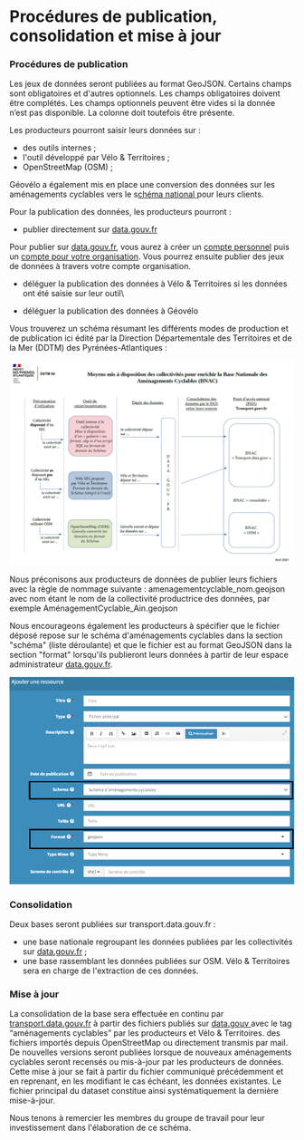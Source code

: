 # Procédures de publication, consolidation et mise à jour

### Procédures de publication 

Les jeux de données seront publiées au format GeoJSON. Certains champs sont obligatoires et d'autres optionnels. Les champs obligatoires doivent être complétés. Les champs optionnels peuvent être vides si la donnée n’est pas disponible. La colonne doit toutefois être présente.

Les producteurs pourront saisir leurs données sur : 

* des outils internes ; 
* l'outil développé par Vélo & Territoires ;
* OpenStreetMap (OSM) ; 

Géovélo a également mis en place une conversion des données sur les aménagements cyclables vers le s[chéma national ](https://schema.data.gouv.fr/etalab/schema-amenagements-cyclables/latest.html)pour leurs clients. 

Pour la publication des données, les producteurs pourront :

* publier directement sur [data.gouv.fr ](https://www.data.gouv.fr/fr/)

Pour publier sur [data.gouv.fr](https://www.data.gouv.fr/fr/), vous aurez à créer un [compte personnel](https://doc.data.gouv.fr/gestion-du-compte/creer-un-compte/) puis un [compte pour votre organisation](https://doc.data.gouv.fr/organisations/creer-une-organisation/). Vous pourrez ensuite publier des jeux de données à travers votre compte organisation. 

* déléguer la publication des données à Vélo & Territoires si les données ont été saisie sur leur outil\

* déléguer la publication des données à Géovélo

Vous trouverez un schéma résumant les différents modes de production et de publication ici édité par la Direction Départementale des Territoires et de la Mer (DDTM) des Pyrénées-Atlantiques : 

![](../../.gitbook/assets/schema-de-saisie-des-amenagements-cyclablesv3.png)

Nous préconisons aux producteurs de données de publier leurs fichiers avec la règle de nommage suivante : amenagementcyclable_nom.geojson avec nom étant le nom de la collectivité productrice des données, par exemple AménagementCyclable_Ain.geojson

Nous encourageons également les producteurs à spécifier que le fichier déposé repose sur le schéma d'aménagements cyclables dans la section "schéma" (liste déroulante) et que le fichier est au format GeoJSON dans la section "format" lorsqu'ils publieront leurs données à partir de leur espace administrateur [data.gouv.fr](https://www.data.gouv.fr/fr/). 

![](<../../.gitbook/assets/image (124).png>)

### Consolidation 

Deux bases seront publiées sur transport.data.gouv.fr : 

* une base nationale regroupant les données publiées par les collectivités sur [data.gouv.fr](https://www.data.gouv.fr/fr/) ;
* une base rassemblant les données publiées sur OSM. Vélo & Territoires sera en charge de l'extraction de ces données. 

### Mise à jour

La consolidation de la base sera effectuée en continu par [transport.data.gouv.fr](https://transport.data.gouv.fr) à partir des fichiers publiés sur [data.gouv ](https://www.data.gouv.fr/fr/)avec le tag “aménagements cyclables” par les producteurs et Vélo & Territoires.  des fichiers importés depuis OpenStreetMap ou directement transmis par mail. De nouvelles versions seront publiées lorsque de nouveaux aménagements cyclables seront recensés ou mis-à-jour par les producteurs de données. Cette mise à jour se fait à partir du fichier communiqué précédemment et en reprenant, en les modifiant le cas échéant, les données existantes. Le fichier principal du dataset constitue ainsi systématiquement la dernière mise-à-jour.



Nous tenons à remercier les membres du groupe de travail pour leur investissement dans l'élaboration de ce schéma.
